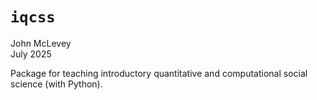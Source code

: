 # `iqcss`

John McLevey<br>
July 2025

Package for teaching introductory quantitative and computational social science (with Python).
